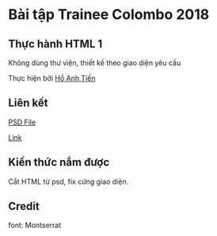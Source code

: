 # Bài tập Trainee Colombo 2018

## Thực hành HTML 1

Không dùng thư viện, thiết kế theo giao diện yêu cầu

Thực hiện bởi [Hồ Anh Tiến](https://github.com/komatsu98)

## Liên kết

[PSD File](https://github.com/colombo-trainee/trainee_2018/blob/master/frontend/simple%20pc/1671.psd)

[Link](https://github.com/komatsu98/html1/)

## Kiến thức nắm được

Cắt HTML từ psd, fix cứng giao diện.

## Credit

font: Montserrat
